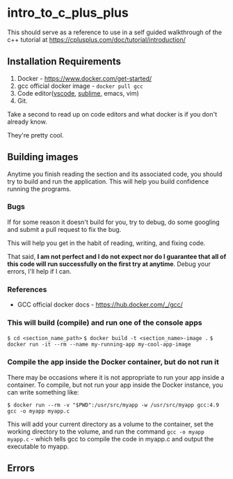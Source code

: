 # intro_to_c_plus_plus

This should serve as a reference to use in a self guided walkthrough of the c++ tutorial at <https://cplusplus.com/doc/tutorial/introduction/>

## Installation Requirements

1. Docker - https://www.docker.com/get-started/
2. gcc official docker image - `docker pull gcc`
2. Code editor([vscode](https://code.visualstudio.com), [sublime](https://www.sublimetext.com/download), emacs, vim)
3. Git.

Take a second to read up on code editors and what docker is if you don't already know.

They're pretty cool.

## Building images

Anytime you finish reading the section and its associated code, you should try to build and run the application. This will help you build confidence running the programs.

### Bugs
If for some reason it doesn't build for you, try to debug, do some googling and submit a pull request to fix the bug.

This will help you get in the habit of reading, writing, and fixing code.

That said, **I am not perfect and I do not expect nor do I guarantee that all of this code will run successfully on the first try at anytime**. Debug your errors, I'll help if I can.

### References

- GCC official docker docs - <https://hub.docker.com/_/gcc/>

### This will build (compile) and run one of the console apps

`$ cd <section_name_path>`
`$ docker build -t <section_name>-image .`
`$ docker run -it --rm --name my-running-app my-cool-app-image`

### Compile the app inside the Docker container, but do not run it

There may be occasions where it is not appropriate to run your app inside a container. To compile, but not run your app inside the Docker instance, you can write something like:

`$ docker run --rm -v "$PWD":/usr/src/myapp -w /usr/src/myapp gcc:4.9 gcc -o myapp myapp.c`

This will add your current directory as a volume to the container, set the working directory to the volume, and run the command `gcc -o myapp myapp.c` - which tells gcc to compile the code in myapp.c and output the executable to myapp.


## Errors